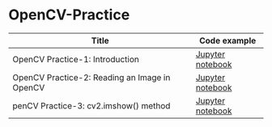 # OpenCV-Practice

Title | Code example | 
--- | --- |
OpenCV Practice-1: Introduction| [Jupyter notebook](https://github.com/evidentlyai/evidently/blob/main/examples/sample_notebooks/getting_started_tutorial.ipynb)
OpenCV Practice-2: Reading an Image in OpenCV | [Jupyter notebook](https://github.com/evidentlyai/evidently/blob/main/examples/sample_notebooks/evidently_metric_presets.ipynb) 
penCV Practice-3: cv2.imshow() method| [Jupyter notebook]()